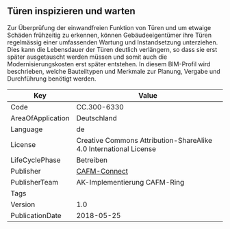 ## Türen inspizieren und warten
Zur Überprüfung der einwandfreien Funktion von Türen und um etwaige Schäden frühzeitig zu erkennen, können Gebäudeeigentümer ihre Türen regelmässig einer umfassenden Wartung und Instandsetzung unterziehen. Dies kann die Lebensdauer der Türen deutlich verlängern, so dass sie erst später ausgetauscht werden müssen und somit auch die Modernisierungskosten erst später entstehen. In diesem BIM-Profil wird beschrieben, welche Bauteiltypen und Merkmale zur Planung, Vergabe und Durchführung benötigt werden.

Key | Value |
--|--|
Code | CC.300-6330 |  
AreaOfApplication | Deutschland |  
Language | de |  
License | Creative Commons Attribution-ShareAlike 4.0 International License |  
LifeCyclePhase | Betreiben |  
Publisher | [CAFM-Connect]() |  
PublisherTeam | AK-Implementierung CAFM-Ring |  
Tags |  |  
Version | 1.0 |  
PublicationDate | 2018-05-25 |  
